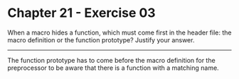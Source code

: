 # Chapter 21 - Exercise 03

When a macro hides a function, which must come first in the header file: the macro definition or the function prototype? Justify your answer.

---

The function prototype has to come before the macro definition for the preprocessor to be aware that there is a function with a matching name.  
